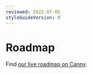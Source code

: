 ```yaml
---
reviewed: 2022-07-05
styleGuideVersion: 0
---
```


# Roadmap

Find [our live roadmap on Canny](https://statelyai.canny.io).
